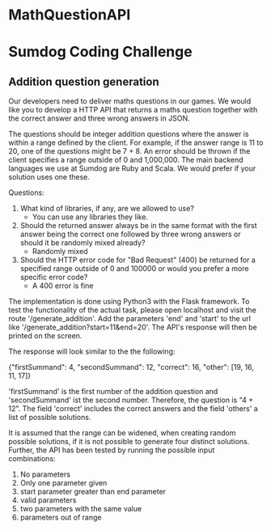 # MathQuestionAPI

Sumdog Coding Challenge
========================

Addition question generation
-----------------------------
Our developers need to deliver maths questions in our games. We would like you to develop a
HTTP API that returns a maths question together with the correct answer and three wrong
answers in JSON.

The questions should be integer addition questions where the answer is within a range defined
by the client. For example, if the answer range is 11 to 20, one of the questions might be 7 + 8.
An error should be thrown if the client specifies a range outside of 0 and 1,000,000.
The main backend languages we use at Sumdog are Ruby and Scala. We would prefer if your
solution uses one these.


Questions:

1. What kind of libraries, if any, are we allowed to use? 
    - You can use any libraries they like.
2. Should the returned answer always be in the same format with the first answer being the correct one followed by three wrong answers or should it be randomly mixed already? 
    - Randomly mixed
3. Should the HTTP error code for "Bad Request" (400) be returned for a specified range outside of 0 and 100000 or would you prefer a more specific error code? 
    - A 400 error is fine
    
The implementation is done using Python3 with the Flask framework. To test the functionality of the actual task, 
please open localhost and visit the route '/generate_addition'. Add the parameters 'end' and 'start' to the url
like '/generate_addition?start=11&end=20'. The API's response will then be printed on the screen. 

The response will look similar to the the following: 

{"firstSummand": 4, "secondSummand": 12, "correct": 16, "other": [19, 16, 11, 17]}

'firstSummand' is the first number of the addition question and 'secondSummand' ist the second number. Therefore,
the question is "4 + 12". 
The field 'correct' includes the correct answers and the field 'others' a list of possible solutions.

It is assumed that the range can be widened, when creating random possible solutions, if it is not possible to 
generate four distinct solutions. Further, the API has been tested by running the possible input combinations: 

1. No parameters
2. Only one parameter given
3. start parameter greater than end parameter
4. valid parameters
5. two parameters with the same value
6. parameters out of range




